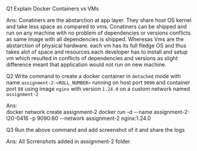 Q1 Explain Docker Containers vs VMs

Ans: 
Conatiners are the abstarction at app layer. They share host OS kernel and take less space as compared to vms.
Conatiners can be shipped and run on any machine with no problem of dependencies or versions conflicts as same image with all dependencies is shipped.
Wheresas Vms are the abstarction of physical hardware. each vm has its  full fledge OS and thus takes alot of space and resources.each developer has to install and setup vm which resulted in conflicts of dependencies and versions as slight difference meant that application would not run on new machine.  



Q2 Write command to create a docker container in `detached` mode with name `assignment-2-<ROLL_NUMBER>` running on host port `9090` and container port `80` using image `nginx` with version `1.24.0` on a custom network named `assignment-2`


Ans:  
docker network create assignment-2
docker run -d --name assignment-2-I20-0416 -p 9090:80 --network assignment-2 nginx:1.24.0


Q3 Run the above command and add screenshot of it and share the logs

Ans: All Scrrenshots added in assignment-2 folder.




